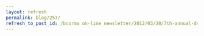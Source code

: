 ```yaml
---
layout: refresh
permalink: blog/257/
refresh_to_post_id: /bcorma on-line newsletter/2012/03/20/7th-annual-dsbc-spring-newbie-ride-and-social-this-sunday
---
```

